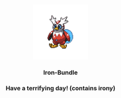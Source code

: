 <p align="center">
    <img src="https://raw.githubusercontent.com/PokeAPI/sprites/master/sprites/pokemon/991.png" width="150" height="150">
</p>
<h3 align="center"> <b>Iron-Bundle</b></h3>
<h3 align="center">Have a terrifying day! (contains irony)</h3>
